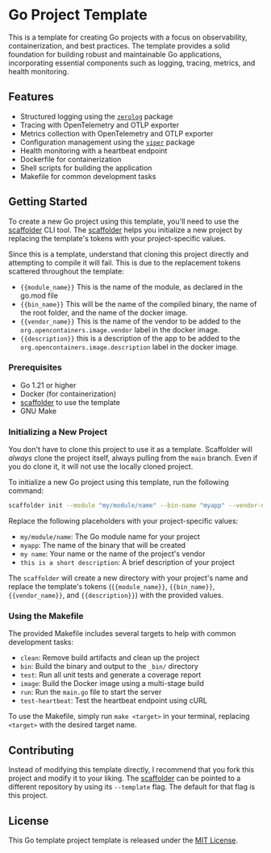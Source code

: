 # Go Project Template

This is a template for creating Go projects with a focus on observability, containerization, and best practices. The template provides a solid foundation for building robust and maintainable Go applications, incorporating essential components such as logging, tracing, metrics, and health monitoring.

## Features

- Structured logging using the [`zerolog`]() package
- Tracing with OpenTelemetry and OTLP exporter
- Metrics collection with OpenTelemetry and OTLP exporter
- Configuration management using the [`viper`]() package
- Health monitoring with a heartbeat endpoint
- Dockerfile for containerization
- Shell scripts for building the application
- Makefile for common development tasks

## Getting Started

To create a new Go project using this template, you'll need to use the [scaffolder](https://github.com/twistingmercury/scaffolder) CLI tool. The [scaffolder](https://github.com/twistingmercury/scaffolder) helps you initialize a new project by replacing the template's tokens with your project-specific values.

Since this is a template, understand that cloning this project directly and attempting to compile it will fail. This is due to the replacement tokens scattered throughout the template:

- `{{module_name}}` This is the name of the module, as declared in the go.mod file
- `{{bin_name}}`    This will be the name of the compiled binary, the name of the root folder, and the name of the docker image.
- `{{vendor_name}}` This is the name of the vendor to be added to the `org.opencontainers.image.vendor` label in the docker image.
- `{{description}}` this is a description of the app to be added to the `org.opencontainers.image.description` label in the docker image.

### Prerequisites

- Go 1.21 or higher
- Docker (for containerization)
- [scaffolder](https://github.com/twistingmercury/scaffolder) to use the template
- GNU Make

### Initializing a New Project

You don't have to clone this project to use it as a template. Scaffolder will *always* clone the project itself, always pulling from the `main` branch. Even if you do clone it, it will not use the locally cloned project.

To initialize a new Go project using this template, run the following command:

```bash
scaffolder init --module "my/module/name" --bin-name "myapp" --vendor-name "my name" --description "this is a short description"
```

Replace the following placeholders with your project-specific values:

- `my/module/name`: The Go module name for your project
- `myapp`: The name of the binary that will be created
- `my name`: Your name or the name of the project's vendor
- `this is a short description`: A brief description of your project

The `scaffolder` will create a new directory with your project's name and replace the template's tokens (`{{module_name}}`, `{{bin_name}}`, `{{vendor_name}}`, and `{{description}}`) with the provided values.

### Using the Makefile

The provided Makefile includes several targets to help with common development tasks:

- `clean`: Remove build artifacts and clean up the project
- `bin`: Build the binary and output to the `_bin/` directory
- `test`: Run all unit tests and generate a coverage report
- `image`: Build the Docker image using a multi-stage build
- `run`: Run the `main.go` file to start the server
- `test-heartbeat`: Test the heartbeat endpoint using cURL

To use the Makefile, simply run `make <target>` in your terminal, replacing `<target>` with the desired target name.

## Contributing

Instead of modifying this template directly, I recommend that you fork this project and modify it to your liking. The 
[scaffolder](https://github.com/twistingmercury/scaffolder) can be pointed to a different repository by using its `--template` flag. The default for that flag is this project.

## License

This Go template project template is released under the [MIT License](LICENSE).